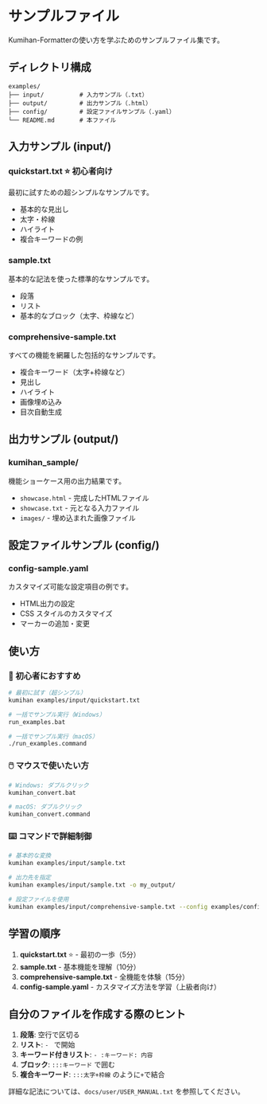 # サンプルファイル

Kumihan-Formatterの使い方を学ぶためのサンプルファイル集です。

## ディレクトリ構成

```
examples/
├── input/          # 入力サンプル（.txt）
├── output/         # 出力サンプル（.html）
├── config/         # 設定ファイルサンプル（.yaml）
└── README.md       # 本ファイル
```

## 入力サンプル (input/)

### quickstart.txt ⭐ 初心者向け
最初に試すための超シンプルなサンプルです。

- 基本的な見出し
- 太字・枠線
- ハイライト
- 複合キーワードの例

### sample.txt
基本的な記法を使った標準的なサンプルです。

- 段落
- リスト
- 基本的なブロック（太字、枠線など）

### comprehensive-sample.txt
すべての機能を網羅した包括的なサンプルです。

- 複合キーワード（太字+枠線など）
- 見出し
- ハイライト
- 画像埋め込み
- 目次自動生成

## 出力サンプル (output/)

### kumihan_sample/
機能ショーケース用の出力結果です。

- `showcase.html` - 完成したHTMLファイル
- `showcase.txt` - 元となる入力ファイル
- `images/` - 埋め込まれた画像ファイル

## 設定ファイルサンプル (config/)

### config-sample.yaml
カスタマイズ可能な設定項目の例です。

- HTML出力の設定
- CSS スタイルのカスタマイズ
- マーカーの追加・変更

## 使い方

### 🎯 初心者におすすめ
```bash
# 最初に試す（超シンプル）
kumihan examples/input/quickstart.txt

# 一括でサンプル実行（Windows）
run_examples.bat

# 一括でサンプル実行（macOS）
./run_examples.command
```

### 🖱️ マウスで使いたい方
```bash
# Windows: ダブルクリック
kumihan_convert.bat

# macOS: ダブルクリック
kumihan_convert.command
```

### ⌨️ コマンドで詳細制御
```bash
# 基本的な変換
kumihan examples/input/sample.txt

# 出力先を指定
kumihan examples/input/sample.txt -o my_output/

# 設定ファイルを使用
kumihan examples/input/comprehensive-sample.txt --config examples/config/config-sample.yaml
```

## 学習の順序

1. **quickstart.txt** ⭐ - 最初の一歩（5分）
2. **sample.txt** - 基本機能を理解（10分）
3. **comprehensive-sample.txt** - 全機能を体験（15分）
4. **config-sample.yaml** - カスタマイズ方法を学習（上級者向け）

## 自分のファイルを作成する際のヒント

1. **段落**: 空行で区切る
2. **リスト**: `- ` で開始
3. **キーワード付きリスト**: `- :キーワード: 内容`
4. **ブロック**: `:::キーワード` で囲む
5. **複合キーワード**: `:::太字+枠線` のように`+`で結合

詳細な記法については、`docs/user/USER_MANUAL.txt` を参照してください。